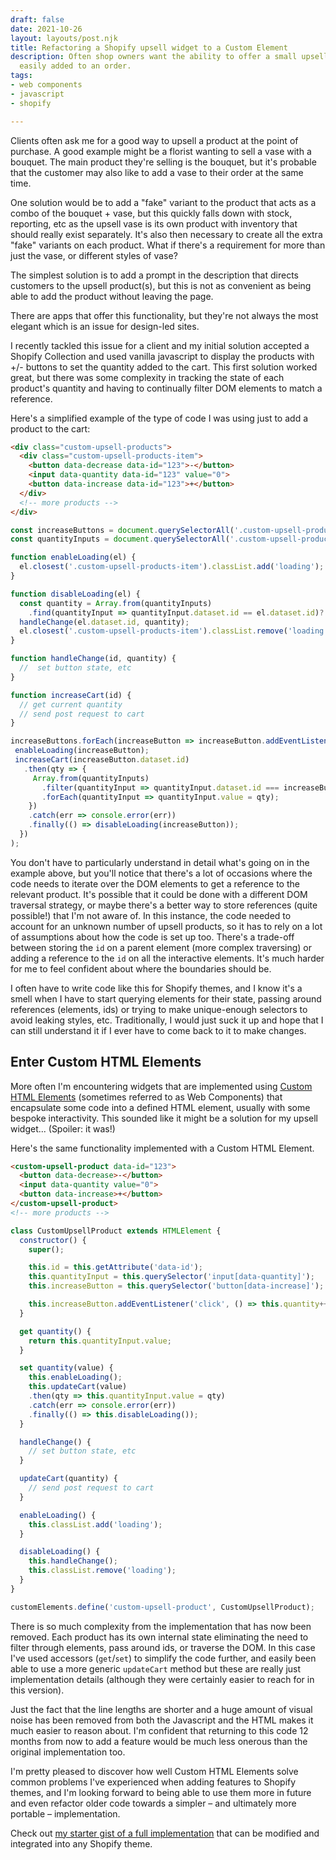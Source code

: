 ```yaml
---
draft: false
date: 2021-10-26
layout: layouts/post.njk
title: Refactoring a Shopify upsell widget to a Custom Element
description: Often shop owners want the ability to offer a small upsell that can be
  easily added to an order.
tags:
- web components
- javascript
- shopify

---
```

Clients often ask me for a good way to upsell a product at the point of purchase. A good example might be a florist wanting to sell a vase with a bouquet. The main product they're selling is the bouquet, but it's probable that the customer may also like to add a vase to their order at the same time.

One solution would be to add a "fake" variant to the product that acts as a combo of the bouquet + vase, but this quickly falls down with stock, reporting, etc as the upsell vase is its own product with inventory that should really exist separately. It's also then necessary to create all the extra "fake" variants on each product. What if there's a requirement for more than just the vase, or different styles of vase?

The simplest solution is to add a prompt in the description that directs customers to the upsell product(s), but this is not as convenient as being able to add the product without leaving the page.

There are apps that offer this functionality, but they're not always the most elegant which is an issue for design-led sites.

I recently tackled this issue for a client and my initial solution accepted a Shopify Collection and used vanilla javascript to display the products with +/- buttons to set the quantity added to the cart. This first solution worked great, but there was some complexity in tracking the state of each product's quantity and having to continually filter DOM elements to match a reference.

Here's a simplified example of the type of code I was using just to add a product to the cart:

```html
<div class="custom-upsell-products">
  <div class="custom-upsell-products-item">
    <button data-decrease data-id="123">-</button>
    <input data-quantity data-id="123" value="0">
    <button data-increase data-id="123">+</button>
  </div>
  <!-- more products -->
</div>
```

```js
const increaseButtons = document.querySelectorAll('.custom-upsell-products button[data-increase]');
const quantityInputs = document.querySelectorAll('.custom-upsell-products input[data-quantity]');

function enableLoading(el) {
  el.closest('.custom-upsell-products-item').classList.add('loading');
}

function disableLoading(el) {
  const quantity = Array.from(quantityInputs)
    .find(quantityInput => quantityInput.dataset.id == el.dataset.id)?.value || 0;
  handleChange(el.dataset.id, quantity);
  el.closest('.custom-upsell-products-item').classList.remove('loading');
}

function handleChange(id, quantity) {
  //  set button state, etc
}

function increaseCart(id) {
  // get current quantity
  // send post request to cart
}

increaseButtons.forEach(increaseButton => increaseButton.addEventListener('click', () => {
 enableLoading(increaseButton);
 increaseCart(increaseButton.dataset.id)
   .then(qty => {
     Array.from(quantityInputs)
       .filter(quantityInput => quantityInput.dataset.id === increaseButton.dataset.id)
       .forEach(quantityInput => quantityInput.value = qty);
    })
    .catch(err => console.error(err))
    .finally(() => disableLoading(increaseButton));
  })
);
```

You don't have to particularly understand in detail what's going on in the example above, but you'll notice that there's a lot of occasions where the code needs to iterate over the DOM elements to get a reference to the relevant product. It's possible that it could be done with a different DOM traversal strategy, or maybe there's a better way to store references (quite possible!) that I'm not aware of. In this instance, the code needed to account for an unknown number of upsell products, so it has to rely on a lot of assumptions about how the code is set up too. There's a trade-off between storing the `id` on a parent element (more complex traversing) or adding a reference to the `id` on all the interactive elements. It's much harder for me to feel confident about where the boundaries should be.

I often have to write code like this for Shopify themes, and I know it's a smell when I have to start querying elements for their state, passing around references (elements, ids) or trying to make unique-enough selectors to avoid leaking styles, etc. Traditionally, I would just suck it up and hope that I can still understand it if I ever have to come back to it to make changes.

## Enter Custom HTML Elements

More often I'm encountering widgets that are implemented using [Custom HTML Elements](https://developer.mozilla.org/en-US/docs/Web/Web_Components/Using_custom_elements) (sometimes referred to as Web Components) that encapsulate some code into a defined HTML element, usually with some bespoke interactivity. This sounded like it might be a solution for my upsell widget... (Spoiler: it was!)

Here's the same functionality implemented with a Custom HTML Element.

```html
<custom-upsell-product data-id="123">
  <button data-decrease>-</button>
  <input data-quantity value="0">
  <button data-increase>+</button>
</custom-upsell-product>
<!-- more products -->
```

```js
class CustomUpsellProduct extends HTMLElement {
  constructor() {
    super();

    this.id = this.getAttribute('data-id');
    this.quantityInput = this.querySelector('input[data-quantity]');
    this.increaseButton = this.querySelector('button[data-increase]');

    this.increaseButton.addEventListener('click', () => this.quantity++);
  }

  get quantity() {
    return this.quantityInput.value;
  }

  set quantity(value) {
    this.enableLoading();
    this.updateCart(value)
    .then(qty => this.quantityInput.value = qty)
    .catch(err => console.error(err))
    .finally(() => this.disableLoading());
  }

  handleChange() {
    // set button state, etc
  }

  updateCart(quantity) {
    // send post request to cart
  }

  enableLoading() {
    this.classList.add('loading');
  }

  disableLoading() {
    this.handleChange();
    this.classList.remove('loading');
  }
}

customElements.define('custom-upsell-product', CustomUpsellProduct);
```

There is so much complexity from the implementation that has now been removed. Each product has its own internal state eliminating the need to filter through elements, pass around ids, or traverse the DOM. In this case I've used accessors (`get`/`set`) to simplify the code further, and easily been able to use a more generic `updateCart` method but these are really just implementation details (although they were certainly easier to reach for in this version).

Just the fact that the line lengths are shorter and a huge amount of visual noise has been removed from both the Javascript and the HTML makes it much easier to reason about. I'm confident that returning to this code 12 months from now to add a feature would be much less onerous than the original implementation too.

I'm pretty pleased to discover how well Custom HTML Elements solve common problems I've experienced when adding features to Shopify themes, and I'm looking forward to being able to use them more in future and even refactor older code towards a simpler – and ultimately more portable – implementation.

Check out [my starter gist of a full implementation](https://gist.github.com/mikenewbuild/797eeb136b762ebc4a935d87bcfedf31) that can be modified and integrated into any Shopify theme.
